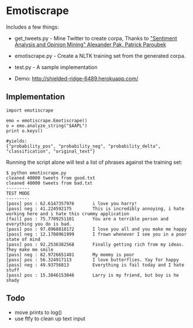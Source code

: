Emotiscrape
===========

Includes a few things:

+ get_tweets.py - Mine Twitter to create corpa, Thanks to ["Sentiment Analysis and Opinion Mining" Alexander Pak, Patrick Paroubek](http://www.cs.cornell.edu/home/llee/omsa/omsa.pdf)

+ emotiscrape.py - Create a NLTK training set from the generated corpa.

+ test.py - A sample implementation

+ Demo: http://shielded-ridge-6489.herokuapp.com/

Implementation
--------------
```
import emotiscrape

emo = emotiscrape.Emotiscrape()
o = emo.analyze_string("$AAPL")
print o.keys()

#yields:
{"probability_pos", "probability_neg", "probability_delta", "classification", "original_text"}

```


Running the script alone will test a list of phrases against the training set:

```
$ python emotiscrape.py
cleaned 40000 tweets from good.txt
cleaned 40000 tweets from bad.txt
---------
TEST MODE
---------
[pass] pos : 62.6147357976 		 i love you harry!
[pass] neg : 41.224592175 		 This is incredibly annoying, i hate working here and i hate this crummy application
[fail] pos : 75.7709251101 		 You are a terrible person and everything you do is bad.
[pass] pos : 97.8968818172 		 I love you all and you make me happy
[pass] neg : 12.1708961999 		 I frown whenever I see you in a poor state of mind
[pass] pos : 92.2536382568 		 Finally getting rich from my ideas. They make me smile
[pass] neg : 82.9726651481 		 My mommy is poor
[pass] pos : 56.324917113 		 I love butterflies. Yay for happy
[pass] neg : 49.93756813 		 Everything is fail today and I hate stuff
[pass] pos : 15.3846153846 		 Larry is my friend, but boy is he shady
```


Todo
----

+ move prints to log()
+ use ftfy to clean up text input
